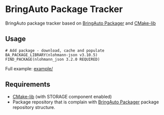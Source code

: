 
# BringAuto Package Tracker

BringAuto package tracker based on [BringAuto Packager] and [CMake-lib]

## Usage

```
# Add package - download, cache and populate
BA_PACKAGE_LIBRARY(nlohmann-json v3.10.5)
FIND_PACKAGE(nlohmann_json 3.2.0 REQUIRED)
```

Full example: [example/]

## Requirements

- [CMake-lib] (with STORAGE component enabled)
- Package repository that is complain with [BringAuto Packager] package repository structure.



[BringAuto Packager]: ./
[CMake-lib]: https://github.com/cmakelib/cmakelib
[example/]: example/